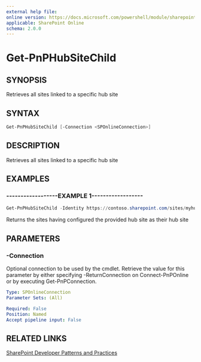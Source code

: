 ```yaml
---
external help file:
online version: https://docs.microsoft.com/powershell/module/sharepoint-pnp/get-pnphubsitechild
applicable: SharePoint Online
schema: 2.0.0
---
```


# Get-PnPHubSiteChild

## SYNOPSIS
Retrieves all sites linked to a specific hub site

## SYNTAX 

```powershell
Get-PnPHubSiteChild [-Connection <SPOnlineConnection>]
```

## DESCRIPTION
Retrieves all sites linked to a specific hub site

## EXAMPLES

### ------------------EXAMPLE 1------------------
```powershell
Get-PnPHubSiteChild -Identity https://contoso.sharepoint.com/sites/myhubsite
```

Returns the sites having configured the provided hub site as their hub site

## PARAMETERS

### -Connection
Optional connection to be used by the cmdlet. Retrieve the value for this parameter by either specifying -ReturnConnection on Connect-PnPOnline or by executing Get-PnPConnection.

```yaml
Type: SPOnlineConnection
Parameter Sets: (All)

Required: False
Position: Named
Accept pipeline input: False
```

## RELATED LINKS

[SharePoint Developer Patterns and Practices](https://aka.ms/sppnp)
